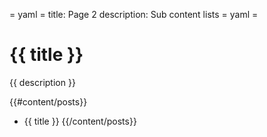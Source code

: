 = yaml =
title: Page 2
description: Sub content lists
= yaml =

# {{ title }}

{{ description }}

{{#content/posts}}
* {{ title }}
{{/content/posts}}
